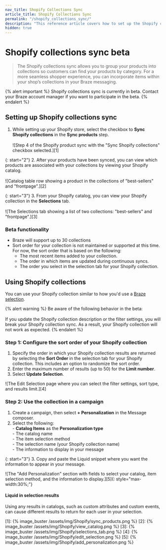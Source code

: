 ```yaml
---
nav_title: Shopify Collections Sync
article_title: Shopify Collections Sync
permalink: "/shopify_collections_sync/"
description: "This reference article covers how to set up the Shopify collections sync, which allows you to group your products into collections so customers can find your products by category."
hidden: true
---
```


# Shopify collections sync beta

> The Shopify collections sync allows you to group your products into collections so customers can find your products by category. For a more seamless shopper experience, you can incorporate items within your shop’s collections in your Braze messaging.

{% alert important %}
Shopify collections sync is currently in beta. Contact your Braze account manager if you want to participate in the beta.
{% endalert %}

## Setting up Shopify collections sync

1. While setting up your Shopify store, select the checkbox to **Sync Shopify collections** in the **Sync products** step.<br><br>![Step 4 of the Shopify product sync with the "Sync Shopify collections" checkbox selected.][1]

{: start="2"}
2. After your products have been synced, you can view which products are associated with your collections by viewing your Shopify catalog. <br><br>![Catalog table row showing a product in the collections of "best-sellers" and "frontpage".][2]

{: start="3"}
3. From your Shopify catalog, you can view your Shopify collection in the **Selections** tab. <br><br>![The Selections tab showing a list of two collections: "best-sellers" and "frontpage".][3]

### Beta functionality

- Braze will support up to 30 collections
- Sort order for your collection is not maintained or supported at this time. For now, the sort order that is based on the following:
    - The most recent items added to your collection.
    - The order in which items are updated during continuous syncs.
    - The order you select in the selection tab for your Shopify collection.

## Using Shopify collections

You can use your Shopify collection similar to how you'd use a [Braze selection]({{site.baseurl}}/user_guide/personalization_and_dynamic_content/catalogs/selections/).

{% alert warning %}
Be aware of the following behavior in the beta: <br><br>If you update the Shopify collection description or the filter settings, you will break your Shopify collection sync. As a result, your Shopify collection will not work as expected. 
{% endalert %}

### Step 1: Configure the sort order of your Shopify collection

1. Specify the order in which your Shopify collection results are returned by selecting the **Sort Order** in the selection tab for your Shopify collection. This includes an option to randomize the sort order.
2. Enter the maximum number of results (up to 50) for the **Limit number**.
3. Select **Update Selection**.

![The Edit Selection page where you can select the filter settings, sort type, and results limit.][4]

### Step 2: Use the collection in a campaign

1. Create a campaign, then select **+ Personalization** in the Message composer.
2. Select the following:<br>- **Catalog Items** as the **Personalization type**<br>- The catalog name<br>- The item selection method<br>- The selection name (your Shopify collection name) <br>- The information to display in your message

{: start="3"}
3. Copy and paste the Liquid snippet where you want the information to appear in your message.

![The "Add Personalization" section with fields to select your catalog, item selection method, and the information to display.][5]{: style="max-width:30%;"}

#### Liquid in selection results

Using any results in catalogs, such as custom attributes and custom events, can cause different results to return for each user in your selection.

[1]: {% image_buster /assets/img/Shopify/sync_products.png %}
[2]: {% image_buster /assets/img/Shopify/view_catalog.png %}
[3]: {% image_buster /assets/img/Shopify/selections_tab.png %}
[4]: {% image_buster /assets/img/Shopify/edit_selection.png %}
[5]: {% image_buster /assets/img/Shopify/add_personalization.png %}